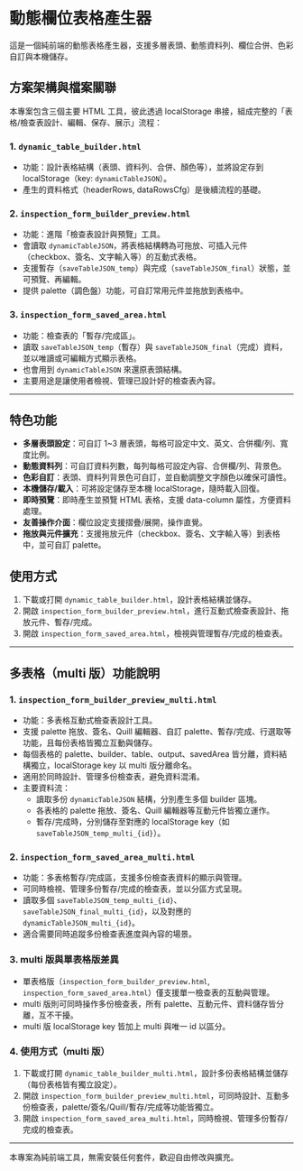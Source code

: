 # 動態欄位表格產生器

這是一個純前端的動態表格產生器，支援多層表頭、動態資料列、欄位合併、色彩自訂與本機儲存。

## 方案架構與檔案關聯

本專案包含三個主要 HTML 工具，彼此透過 localStorage 串接，組成完整的「表格/檢查表設計、編輯、保存、展示」流程：

### 1. `dynamic_table_builder.html`
- 功能：設計表格結構（表頭、資料列、合併、顏色等），並將設定存到 localStorage（key: `dynamicTableJSON`）。
- 產生的資料格式（headerRows, dataRowsCfg）是後續流程的基礎。

### 2. `inspection_form_builder_preview.html`
- 功能：進階「檢查表設計與預覽」工具。
- 會讀取 `dynamicTableJSON`，將表格結構轉為可拖放、可插入元件（checkbox、簽名、文字輸入等）的互動式表格。
- 支援暫存（`saveTableJSON_temp`）與完成（`saveTableJSON_final`）狀態，並可預覽、再編輯。
- 提供 palette（調色盤）功能，可自訂常用元件並拖放到表格中。

### 3. `inspection_form_saved_area.html`
- 功能：檢查表的「暫存/完成區」。
- 讀取 `saveTableJSON_temp`（暫存）與 `saveTableJSON_final`（完成）資料，並以唯讀或可編輯方式顯示表格。
- 也會用到 `dynamicTableJSON` 來還原表頭結構。
- 主要用途是讓使用者檢視、管理已設計好的檢查表內容。

---

## 特色功能

- **多層表頭設定**：可自訂 1~3 層表頭，每格可設定中文、英文、合併欄/列、寬度比例。
- **動態資料列**：可自訂資料列數，每列每格可設定內容、合併欄/列、背景色。
- **色彩自訂**：表頭、資料列背景色可自訂，並自動調整文字顏色以確保可讀性。
- **本機儲存/載入**：可將設定儲存至本機 localStorage，隨時載入回復。
- **即時預覽**：即時產生並預覽 HTML 表格，支援 data-column 屬性，方便資料處理。
- **友善操作介面**：欄位設定支援摺疊/展開，操作直覺。
- **拖放與元件擴充**：支援拖放元件（checkbox、簽名、文字輸入等）到表格中，並可自訂 palette。

## 使用方式

1. 下載或打開 `dynamic_table_builder.html`，設計表格結構並儲存。
2. 開啟 `inspection_form_builder_preview.html`，進行互動式檢查表設計、拖放元件、暫存/完成。
3. 開啟 `inspection_form_saved_area.html`，檢視與管理暫存/完成的檢查表。

---

## 多表格（multi 版）功能說明

### 1. `inspection_form_builder_preview_multi.html`
- 功能：多表格互動式檢查表設計工具。
- 支援 palette 拖放、簽名、Quill 編輯器、自訂 palette、暫存/完成、行選取等功能，且每份表格皆獨立互動與儲存。
- 每個表格的 palette、builder、table、output、savedArea 皆分離，資料結構獨立，localStorage key 以 multi 版分離命名。
- 適用於同時設計、管理多份檢查表，避免資料混淆。
- 主要資料流：
  - 讀取多份 `dynamicTableJSON` 結構，分別產生多個 builder 區塊。
  - 各表格的 palette 拖放、簽名、Quill 編輯器等互動元件皆獨立運作。
  - 暫存/完成時，分別儲存至對應的 localStorage key（如 `saveTableJSON_temp_multi_{id}`）。

### 2. `inspection_form_saved_area_multi.html`
- 功能：多表格暫存/完成區，支援多份檢查表資料的顯示與管理。
- 可同時檢視、管理多份暫存/完成的檢查表，並以分區方式呈現。
- 讀取多個 `saveTableJSON_temp_multi_{id}`、`saveTableJSON_final_multi_{id}`，以及對應的 `dynamicTableJSON_multi_{id}`。
- 適合需要同時追蹤多份檢查表進度與內容的場景。

### 3. multi 版與單表格版差異
- 單表格版（`inspection_form_builder_preview.html`, `inspection_form_saved_area.html`）僅支援單一檢查表的互動與管理。
- multi 版則可同時操作多份檢查表，所有 palette、互動元件、資料儲存皆分離，互不干擾。
- multi 版 localStorage key 皆加上 multi 與唯一 id 以區分。

### 4. 使用方式（multi 版）
1. 下載或打開 `dynamic_table_builder_multi.html`，設計多份表格結構並儲存（每份表格皆有獨立設定）。
2. 開啟 `inspection_form_builder_preview_multi.html`，可同時設計、互動多份檢查表，palette/簽名/Quill/暫存/完成等功能皆獨立。
3. 開啟 `inspection_form_saved_area_multi.html`，同時檢視、管理多份暫存/完成的檢查表。

---

本專案為純前端工具，無需安裝任何套件，歡迎自由修改與擴充。
